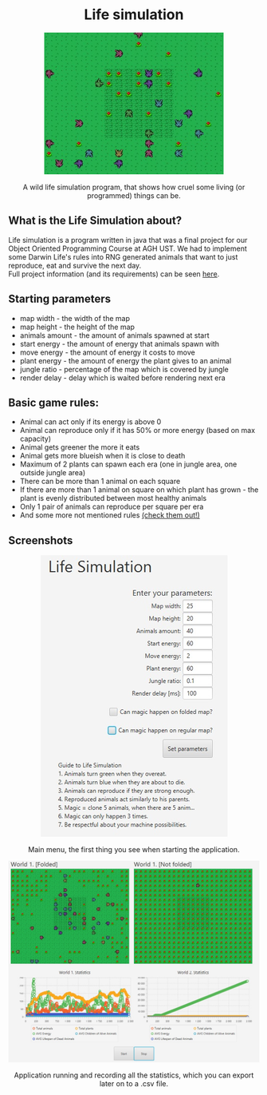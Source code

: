  <h1 align="center">Life simulation</h1>
<p align="center">
  <img src="screenshots/game.jpg" alt="Screenshot of the game">
</p>

  <p align="center">
    A wild life simulation program, that shows how cruel some living (or programmed) things can be.
</p>


## What is the Life Simulation about?

Life simulation is a program written in java that was a final project for our Object Oriented Programming Course at AGH UST. We had to implement some Darwin Life's rules into RNG generated animals that want to just reproduce, eat and survive the next day.
<br>
Full project information (and its requirements) can be seen [here](https://github.com/apohllo/obiektowe-lab/tree/master/proj1).

## Starting parameters

* map width - the width of the map
* map height - the height of the map
* animals amount - the amount of animals spawned at start
* start energy - the amount of energy that animals spawn with
* move energy - the amount of energy it costs to move
* plant energy - the amount of energy the plant gives to an animal
* jungle ratio - percentage of the map which is covered by jungle
* render delay - delay which is waited before rendering next era

## Basic game rules:

- Animal can act only if its energy is above 0
- Animal can reproduce only if it has 50% or more energy (based on max capacity)
- Animal gets greener the more it eats
- Animal gets more blueish when it is close to death
- Maximum of 2 plants can spawn each era (one in jungle area, one outside jungle area)
- There can be more than 1 animal on each square
- If there are more than 1 animal on square on which plant has grown - the plant is evenly distributed between most healthy animals
- Only 1 pair of animals can reproduce per square per era
- And some more not mentioned rules [(check them out!)](https://github.com/apohllo/obiektowe-lab/tree/master/proj1)

## Screenshots

<p align="center">
  <img src="screenshots/mainmenu.jpg" alt="Screenshot of the game">
    <p align="center">
    Main menu, the first thing you see when starting the application.
        </p>
</p>

<p align="center">
  <img src="screenshots/runninggame.jpg" alt="Screenshot of the game">
      <p align="center">
    Application running and recording all the statistics, which you can export later on to a .csv file.
    </p>
</p>